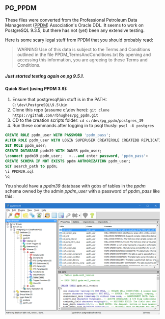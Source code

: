 PG_PPDM
---------

These files were converted from the Professional Petroleum Data Management ([PPDM]) Association's Oracle DDL. It seems to work on PostgreSQL 9.3.5, but there has not (yet) been any extensive testing.

Here is some scary legal stuff from PPDM that you should probably read:


> WARNING
Use of this data is subject to the Terms and Conditions outlined in the file PPDM_TermsAndConditions.txt
By opening and accessing this information, you are agreeing to these Terms and Conditions.


##### Just started testing again on pg 9.5.1.


#### Quick Start (using PPDM 3.9):

1. Ensure that postgresql\bin stuff is in the PATH: `C:\dev\PostgreSQL\9.5\bin`
2. Clone this repo (assume c:\dev here): `git clone https://github.com/rbhughes/pg_ppdm.git`
3. CD to the creation scripts folder: `cd c:/dev/pg_ppdm/postgres_39`
4. Run these commands after logging in to psql thusly: `psql -U postgres`

```sql
CREATE ROLE ppdm_user WITH PASSWORD 'ppdm_pass';
ALTER ROLE ppdm_user WITH LOGIN SUPERUSER CREATEROLE CREATEDB REPLICATION;
SET ROLE ppdm_user;
CREATE DATABASE ppdm39 WITH OWNER ppdm_user;
\connect ppdm39 ppdm_user;   <...and enter password, 'ppdm_pass'>
CREATE SCHEMA IF NOT EXISTS ppdm AUTHORIZATION ppdm_user;
SET search_path to ppdm;
\i PPDM39.sql
\q

```

You should have a *ppdm39* database with gobs of tables in the *ppdm* schema
owned by the admin *ppdm_user* with a password of *ppdm_pass* like this:

[ppdm]:http://ppdm.org/

![Alt text](/pgadmin3.png?raw=true "pgadmin_view")

